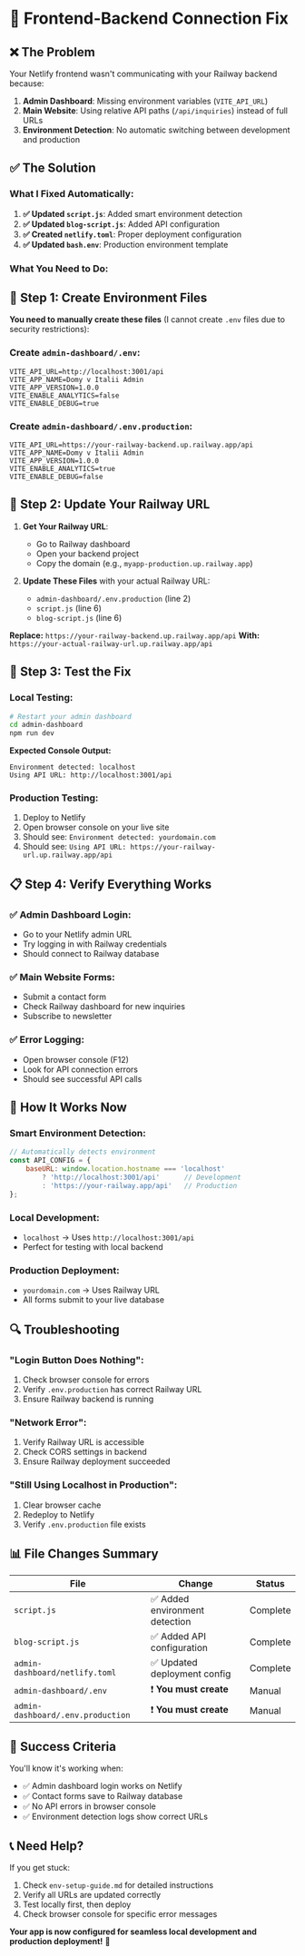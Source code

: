 # 🔧 Frontend-Backend Connection Fix

## ❌ **The Problem**
Your Netlify frontend wasn't communicating with your Railway backend because:

1. **Admin Dashboard**: Missing environment variables (`VITE_API_URL`)
2. **Main Website**: Using relative API paths (`/api/inquiries`) instead of full URLs
3. **Environment Detection**: No automatic switching between development and production

## ✅ **The Solution**

### **What I Fixed Automatically:**

1. **✅ Updated `script.js`**: Added smart environment detection
2. **✅ Updated `blog-script.js`**: Added API configuration 
3. **✅ Created `netlify.toml`**: Proper deployment configuration
4. **✅ Updated `bash.env`**: Production environment template

### **What You Need to Do:**

## 🚀 **Step 1: Create Environment Files**

**You need to manually create these files** (I cannot create `.env` files due to security restrictions):

### Create `admin-dashboard/.env`:
```env
VITE_API_URL=http://localhost:3001/api
VITE_APP_NAME=Domy v Italii Admin
VITE_APP_VERSION=1.0.0
VITE_ENABLE_ANALYTICS=false
VITE_ENABLE_DEBUG=true
```

### Create `admin-dashboard/.env.production`:
```env
VITE_API_URL=https://your-railway-backend.up.railway.app/api
VITE_APP_NAME=Domy v Italii Admin
VITE_APP_VERSION=1.0.0
VITE_ENABLE_ANALYTICS=true
VITE_ENABLE_DEBUG=false
```

## 🔧 **Step 2: Update Your Railway URL**

1. **Get Your Railway URL**:
   - Go to Railway dashboard
   - Open your backend project
   - Copy the domain (e.g., `myapp-production.up.railway.app`)

2. **Update These Files** with your actual Railway URL:
   - `admin-dashboard/.env.production` (line 2)
   - `script.js` (line 6)
   - `blog-script.js` (line 6)

**Replace:** `https://your-railway-backend.up.railway.app/api`
**With:** `https://your-actual-railway-url.up.railway.app/api`

## 🧪 **Step 3: Test the Fix**

### Local Testing:
```bash
# Restart your admin dashboard
cd admin-dashboard
npm run dev
```

**Expected Console Output:**
```
Environment detected: localhost
Using API URL: http://localhost:3001/api
```

### Production Testing:
1. Deploy to Netlify
2. Open browser console on your live site
3. Should see: `Environment detected: yourdomain.com`
4. Should see: `Using API URL: https://your-railway-url.up.railway.app/api`

## 📋 **Step 4: Verify Everything Works**

### ✅ **Admin Dashboard Login**:
- Go to your Netlify admin URL
- Try logging in with Railway credentials
- Should connect to Railway database

### ✅ **Main Website Forms**:
- Submit a contact form
- Check Railway dashboard for new inquiries
- Subscribe to newsletter

### ✅ **Error Logging**:
- Open browser console (F12)
- Look for API connection errors
- Should see successful API calls

## 🎉 **How It Works Now**

### **Smart Environment Detection**:
```javascript
// Automatically detects environment
const API_CONFIG = {
    baseURL: window.location.hostname === 'localhost' 
        ? 'http://localhost:3001/api'      // Development
        : 'https://your-railway.app/api'   // Production
};
```

### **Local Development**:
- `localhost` → Uses `http://localhost:3001/api`
- Perfect for testing with local backend

### **Production Deployment**:
- `yourdomain.com` → Uses Railway URL
- All forms submit to your live database

## 🔍 **Troubleshooting**

### **"Login Button Does Nothing"**:
1. Check browser console for errors
2. Verify `.env.production` has correct Railway URL
3. Ensure Railway backend is running

### **"Network Error"**:
1. Verify Railway URL is accessible
2. Check CORS settings in backend
3. Ensure Railway deployment succeeded

### **"Still Using Localhost in Production"**:
1. Clear browser cache
2. Redeploy to Netlify
3. Verify `.env.production` file exists

## 📊 **File Changes Summary**

| File | Change | Status |
|------|--------|--------|
| `script.js` | ✅ Added environment detection | Complete |
| `blog-script.js` | ✅ Added API configuration | Complete |
| `admin-dashboard/netlify.toml` | ✅ Updated deployment config | Complete |
| `admin-dashboard/.env` | ❗ **You must create** | Manual |
| `admin-dashboard/.env.production` | ❗ **You must create** | Manual |

## 🎯 **Success Criteria**

You'll know it's working when:
- ✅ Admin dashboard login works on Netlify
- ✅ Contact forms save to Railway database  
- ✅ No API errors in browser console
- ✅ Environment detection logs show correct URLs

## 📞 **Need Help?**

If you get stuck:
1. Check `env-setup-guide.md` for detailed instructions
2. Verify all URLs are updated correctly
3. Test locally first, then deploy
4. Check browser console for specific error messages

**Your app is now configured for seamless local development and production deployment!** 🚀 